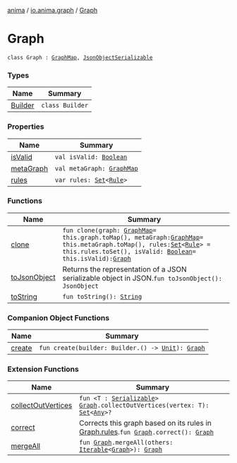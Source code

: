 [anima](../../index.md) / [io.anima.graph](../index.md) / [Graph](./index.md)

# Graph

`class Graph : `[`GraphMap`](../-graph-map.md)`, `[`JsonObjectSerializable`](../../io.anima/-json-object-serializable/index.md)

### Types

| Name | Summary |
|---|---|
| [Builder](-builder/index.md) | `class Builder` |

### Properties

| Name | Summary |
|---|---|
| [isValid](is-valid.md) | `val isValid: `[`Boolean`](https://kotlinlang.org/api/latest/jvm/stdlib/kotlin/-boolean/index.html) |
| [metaGraph](meta-graph.md) | `val metaGraph: `[`GraphMap`](../-graph-map.md) |
| [rules](rules.md) | `var rules: `[`Set`](https://kotlinlang.org/api/latest/jvm/stdlib/kotlin.collections/-set/index.html)`<`[`Rule`](../-rule/index.md)`>` |

### Functions

| Name | Summary |
|---|---|
| [clone](clone.md) | `fun clone(graph: `[`GraphMap`](../-graph-map.md)` = this.graph.toMap(), metaGraph: `[`GraphMap`](../-graph-map.md)` = this.metaGraph.toMap(), rules: `[`Set`](https://kotlinlang.org/api/latest/jvm/stdlib/kotlin.collections/-set/index.html)`<`[`Rule`](../-rule/index.md)`> = this.rules.toSet(), isValid: `[`Boolean`](https://kotlinlang.org/api/latest/jvm/stdlib/kotlin/-boolean/index.html)` = this.isValid): `[`Graph`](./index.md) |
| [toJsonObject](to-json-object.md) | Returns the representation of a JSON serializable object in JSON.`fun toJsonObject(): JsonObject` |
| [toString](to-string.md) | `fun toString(): `[`String`](https://kotlinlang.org/api/latest/jvm/stdlib/kotlin/-string/index.html) |

### Companion Object Functions

| Name | Summary |
|---|---|
| [create](create.md) | `fun create(builder: Builder.() -> `[`Unit`](https://kotlinlang.org/api/latest/jvm/stdlib/kotlin/-unit/index.html)`): `[`Graph`](./index.md) |

### Extension Functions

| Name | Summary |
|---|---|
| [collectOutVertices](../collect-out-vertices.md) | `fun <T : `[`Serializable`](https://docs.oracle.com/javase/6/docs/api/java/io/Serializable.html)`> `[`Graph`](./index.md)`.collectOutVertices(vertex: T): `[`Set`](https://kotlinlang.org/api/latest/jvm/stdlib/kotlin.collections/-set/index.html)`<`[`Any`](https://kotlinlang.org/api/latest/jvm/stdlib/kotlin/-any/index.html)`>?` |
| [correct](../correct.md) | Corrects this graph based on its rules in [Graph.rules](rules.md).`fun `[`Graph`](./index.md)`.correct(): `[`Graph`](./index.md) |
| [mergeAll](../merge-all.md) | `fun `[`Graph`](./index.md)`.mergeAll(others: `[`Iterable`](https://kotlinlang.org/api/latest/jvm/stdlib/kotlin.collections/-iterable/index.html)`<`[`Graph`](./index.md)`>): `[`Graph`](./index.md) |
